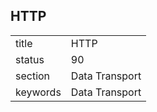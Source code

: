## HTTP


|          |                |
| -------- | -------------- |
| title    | HTTP           | 
| status   | 90             |
| section  | Data Transport |
| keywords | Data Transport |


